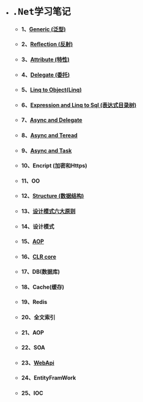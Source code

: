 - # `.Net学习笔记`
  - #### 1、[Generic (泛型)](.Net高级/Generic-1.md)
  -  #### 2、[Reflection (反射)](.Net高级/Reflection.md)
  -  #### 3、[Attribute (特性)](.Net高级/Attribute.md)
  -  #### 4、[Delegate (委托)](.Net高级/Delagate.md)
  -  #### 5、[Linq to Object(Linq)](.Net高级/Linq.md)
  -  #### 6、[Expression and Linq to Sql (表达式目录树)](.Net高级/Expression-And-Linq-to-sql.md)
  -  #### 7、[Async and Delegate ](.Net高级/Async.md)
  -  #### 8、[Async and Teread](.Net高级/Async_2.md)
  -  #### 9、[Async and Task](.Net高级/Async_3.md)
  -  #### 10、Encript (加密和Https)
  -  #### 11、OO
  -  #### 12、[Structure (数据结构)](.Net高级/Structure.md)
  -  #### 13、[设计模式六大原则](.Net高级/DesignPatternPrinciple.md)
  -  #### 14、设计模式
  -  #### 15、[AOP](.Net高级/AOP.md)
  -  #### 16、[CLR core](.Net高级/CLR_CORE.md)
  -  #### 17、DB(数据库)
  -  #### 18、Cache(缓存)
  -  #### 19、Redis
  -  #### 20、全文索引
  -  #### 21、AOP 
  -  #### 22、SOA
  -  #### 23、[WebApi](.Net高级/WebApi.md)
  -  #### 24、EntityFramWork 
  -  #### 25、IOC
  

